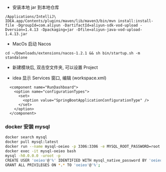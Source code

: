 - 安装本地 jar 到本地仓库
```
/Applications/IntelliJ\ IDEA.app/Contents/plugins/maven/lib/maven3/bin/mvn install:install-file -DgroupId=com.aliyun -DartifactId=aliyun-sdk-vod-upload -Dversion=1.4.13 -Dpackaging=jar -Dfile=aliyun-java-vod-upload-1.4.13.jar
```

- MacOs 启动 Nacos
```
cd ~/Downloads/extensions/nacos-1.2.1 && sh bin/startup.sh -m standalone
```

- 新建模块后, 双击空文件夹, 可以设置 Project

- idea 显示 Services 窗口, 编辑 (workspace.xml)
```
  <component name="RunDashboard">
    <option name="configurationTypes">
      <set>
        <option value="SpringBootApplicationConfigurationType" />
      </set>
    </option>
  </component>
```

### docker 安装 mysql
```bash
docker search mysql
docker pull mysql:latest
docker run --name mysql-oeieo -p 3306:3306 -e MYSQL_ROOT_PASSWORD=root -d mysql
docker exec -it mysql-oeieo bash
mysql -h0.0.0.0 -uroot -p
CREATE USER 'oeieo'@'%' IDENTIFIED WITH mysql_native_password BY 'oeieo';
GRANT ALL PRIVILEGES ON *.* TO 'oeieo'@'%';
```